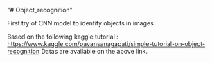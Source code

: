 "# Object_recognition" 


First try of CNN model to identify objects in images.

Based on the following kaggle tutorial : https://www.kaggle.com/pavansanagapati/simple-tutorial-on-object-recognition 
Datas are available on the above link.